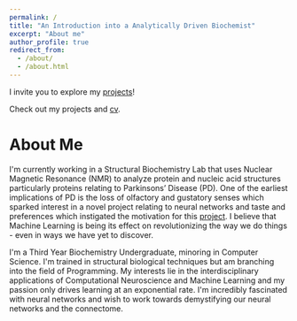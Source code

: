 ```yaml
---
permalink: /
title: "An Introduction into a Analytically Driven Biochemist"
excerpt: "About me"
author_profile: true
redirect_from: 
  - /about/
  - /about.html
---
```


I invite you to explore my [projects](https://kmualim.github.io/publications)!

Check out my projects and [cv](https://kmualim.github.io/cv). 


# About Me 

I'm currently working in a Structural Biochemistry Lab that uses Nuclear Magnetic Resonance (NMR) to analyze protein and nucleic acid structures particularly proteins relating to Parkinsons’ Disease (PD). One of the earliest implications of PD is the loss of olfactory and gustatory senses which sparked interest in a novel project relating to neural networks and taste and preferences which instigated the motivation for this [project](http://kmualim.github.io/posts). I believe that Machine Learning is being its effect on revolutionizing the way we do things - even in ways we have yet to discover.

I'm a Third Year Biochemistry Undergraduate, minoring in Computer Science. I'm trained in structural biological techniques but am branching into the field of Programming. My interests lie in the interdisciplinary applications of Computational Neuroscience and Machine Learning and my passion only drives learning at an exponential rate. 
I'm incredibly fascinated with neural networks and wish to work towards demystifying our neural networks and the connectome. 

 





